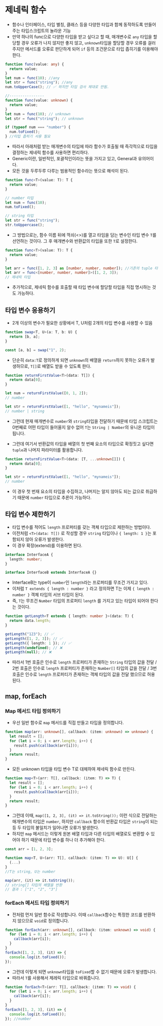 # 제네릭 함수

- 함수나 인터페이스, 타입 별칭, 클래스 등을 다양한 타입과 함께 동작하도록 만들어 주는 타입스크립트의 놀라운 기능
- 만약 하나의 func으로 다양한 타입을 받고 싶다고 할 때, 매개변수로 `any` 타입을 할당할 경우 오류가 나지 않지만 좋지 않고, `unknown`타입을 할당할 경우 오류를 걸러주지만 메서드를 오류로 판단하게 되어 `if` 등의 조건문으로 타입 좁히기를 이용해야 한다.

```ts
function func(value: any) {
  return value;
}
let num = func(10); //any
let str = func("string"); //any
num.toUpperCase(); // ✅ 하지만 타입 검사 제대로 안됨.

//----------------
function func(value: unknown) {
  return value;
}
let num = func(10); // unknown
let str = func("string"); // unknown

if (typeof num === "number") {
  num.toFixed();
} //타입 좁히기 사용 필요
```

- 따라서 아래처럼 받는 매개변수의 타입에 따라 함수가 호출될 때 즉각적으로 타입을 결정하는 제네릭 함수를 사용하면 편리하다.
- Generic이란, 일반적인, 포괄적인이라는 뜻을 가지고 있고, General과 유의어이다.
- 모든 것을 두루두루 다루는 범용적인 함수라는 뜻으로 해석이 된다.

```ts
function func<T>(value: T): T {
  return value;
}

// number 타입
let num = func(10);
num.toFixed();

// string 타입
let str = func("string");
str.toUppercase();
```

- 그 방법으로는, 함수 이름 뒤에 꺽쇠(<>)를 열고 타임을 담는 변수인 타입 변수 `T`를 선언하는 것이다. 그 후 매개변수와 반환값의 타입을 또한 `T`로 설정한다.

```ts
function func<T>(value: T): T {
  return value;
}

let arr = func([1, 2, 3] as [number, number, number]); //기존의 tuple 타입
let arr = func<[number, number, number]>([1, 2, 3]);
// 제네릭 타입
```

- 추가적으로, 제네릭 함수를 호출할 때 타입 변수에 할당할 타입을 직접 명시하는 것도 가능하다.

## 타입 변수 응용하기

- 2개 이상의 변수가 필요한 상황에서 T, U처럼 2개의 타입 변수를 사용할 수 있음

```ts
function swap<T, U>(a: T, b: U) {
  return [b, a];
}

const [a, b] = swap("1", 2);
```

- 단순히 `data:T`로 정의하게 되면 `unknown`의 배열을 `return`하지 못하는 오류가 발생하므로, `T[]`로 배열도 받을 수 있도록 한다.

```ts
function returnFirstValue<T>(data: T[]) {
  return data[0];
}

let num = returnFirstValue([0, 1, 2]);
// number

let str = returnFirstValue([1, "hello", "mynameis"]);
// number | string
```

- 그런데 현재 매개변수로 `number`와 `string`타입을 전달하기 때문에 타입 스크립트는 0번째로 어떤 타입이 들어올지 알수 없어 `T`는 `String | Number`의 유니온 타입이 됩니다.

- 그런데 여기서 반환값의 타입을 배열의 첫 번째 요소의 타입으로 확정짓고 싶다면 `tuple`과 나머지 파라미터를 활용합니다.

```ts
function returnFirstValue<T>(data: [T, ...unknown[]]) {
  return data[0];
}

let str = returnFirstValue([1, "hello", "mynameis"]);
// number
```

- 이 경우 첫 번재 요소의 타입을 수집하고, 나머지는 알지 않아도 되는 값으로 취급하기 때문에 `number` 타입으로 추론이 가능하다.

## 타입 변수 제한하기

- 타입 변수를 적어도 `length` 프로퍼티를 갖는 객체 타입으로 제한하는 방법이다.
- 이전처럼 `<T>(data: T[])` 로 작성할 경우 `string` 타입이나 `{ length: 1 }`는 포함되지 않아 오류가 발생한다.
- 이 경우 확장(extend)를 이용하면 된다.

```ts
interface InterfaceA {
  length: number;
}

interface InterfaceB extends InterfaceA {}
```

- InterfaceB는 type이 `number`인 `length`라는 프로퍼티를 무조건 가지고 있다.
- 이처럼 `T extends { length : number }` 라고 정의하면 T는 이제 `{ length : number }` 객체 타입의 서브 타입이 된다.
- 즉, `T`는 무조건 `Number` 타입의 프로퍼티 `length` 를 가지고 있는 타입이 되어야 한다는 것이다.

```ts
function getLength<T extends { length: number }>(data: T) {
  return data.length;
}

getLength("123"); // ✅
getLength([1, 2, 3]); // ✅
getLength({ length: 1 }); // ✅
getLength(undefined); // ❌
getLength(null); // ❌
```

- 따라서 1번 호출은 인수로 `length` 프로퍼티가 존재하는 `String` 타입의 값을 전달 / 2번 호출은 인수로 `length` 프로퍼티가 존재하는 `Number[]` 타입의 값을 전달 / 3번 호출은 인수로 `length` 프로퍼티가 존재하는 객체 타입의 값을 전달 했으므로 허용된다.

## map, forEach

### Map 메서드 타입 정의하기

- 우선 일반 함수로 `map` 메서드를 직접 만들고 타입을 정의합니다.

```ts
function map(arr: unknown[], callback: (item: unknown) => unknown) {
  let result = [];
  for (let i = 0; i < arr.length; i++) {
    result.push(callback(arr[i]));
  }
  return result;
}
```

- 모든 unknown 타입을 타입 변수 T로 대체하여 제네릭 함수로 만든다.

```ts
function map<T>(arr: T[], callback: (item: T) => T) {
  let result = [];
  for (let i = 0; i < arr.length; i++) {
    result.push(callback(arr[i]));
  }
  return result;
}
```

- 그런데 이때, `map([1, 2, 3], (it) => it.toString());` 이런 식으로 전달하는 매개변수의 타입은 `number`, 하지만 `callback` 함수의 반환값 타입은 `string`이 되는 등 두 타입의 불일치가 일어나면 오류가 발생한다.
- 하지만 `map` 메서드는 이렇게 원본 배열 타입과 다른 타입의 배열로도 변환할 수 있어야 하기 때문에 타입 변수를 하나 더 추가해야 한다.

```ts
const arr = [1, 2, 3];

function map<T, U>(arr: T[], callback: (item: T) => U): U[] {
  (...)
}
//T는 string, U는 number

map(arr, (it) => it.toString());
// string[] 타입의 배열을 반환
// 결과 : ["1", "2", "3"]
```

### forEach 메서드 타입 정의하기

- 전처럼 먼저 일반 함수로 작성합니다. 이때 `callback`함수는 특정한 코드를 반환하지 않으므로 `void`로 정의합니다.

```ts
function forEach(arr: unknown[], callback: (item: unknown) => void) {
  for (let i = 0; i < arr.length; i++) {
    callback(arr[i]);
  }
}
forEach([1, 2, 3], (it) => {
  console.log(it.toFixed());
});
```

- 그런데 이렇게 되면 `unknown`타입을 `toFixed`할 수 없기 때문에 오류가 발생합니다.
- 따라서 `T`를 사용해서 제레릭 타입으로 바꿔줍니다.

```ts
function forEach<T>(arr: T[], callback: (item: T) => void) {
  for (let i = 0; i < arr.length; i++) {
    callback(arr[i]);
  }
}
forEach([1, 2, 3], (it) => {
  console.log(it.toFixed());
}); //number
```

